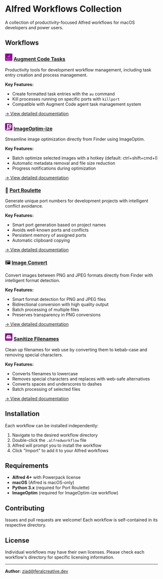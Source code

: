 # Alfred Workflows Collection

A collection of productivity-focused Alfred workflows for macOS developers and power users.

## Workflows

### <img src="./alfred-augment/icon.png" width="24" height="24" alt="Augment Code Tasks"> [Augment Code Tasks](./alfred-augment/)

Productivity tools for development workflow management, including task entry creation and process management.

**Key Features:**
- Create formatted task entries with the `au` command
- Kill processes running on specific ports with `killport`
- Compatible with Augment Code agent task management system

[→ View detailed documentation](./alfred-augment/README.md)

### <img src="./imageoptim-ize/images/icons/icon-imageoptim-ize.svg" width="24" height="24" alt="ImageOptim-ize"> [ImageOptim-ize](./imageoptim-ize/)

Streamline image optimization directly from Finder using ImageOptim.

**Key Features:**
- Batch optimize selected images with a hotkey (default: ctrl+shift+cmd+I)
- Automatic metadata removal and file size reduction
- Progress notifications during optimization

[→ View detailed documentation](./imageoptim-ize/README.md)

### 🎲 [Port Roulette](./port-roulette/)

Generate unique port numbers for development projects with intelligent conflict avoidance.

**Key Features:**
- Smart port generation based on project names
- Avoids well-known ports and conflicts
- Persistent memory of assigned ports
- Automatic clipboard copying

[→ View detailed documentation](./port-roulette/README.md)

### 🖼️ [Image Convert](./image-convert/)

Convert images between PNG and JPEG formats directly from Finder with intelligent format detection.

**Key Features:**
- Smart format detection for PNG and JPEG files
- Bidirectional conversion with high quality output
- Batch processing of multiple files
- Preserves transparency in PNG conversions

[→ View detailed documentation](./image-convert/README.md)

### <img src="./sanitize-filenames/images/icons/icon-sanitize-files.svg" width="24" height="24" alt="Sanitize Filenames"> [Sanitize Filenames](./sanitize-filenames/)

Clean up filenames for web use by converting them to kebab-case and removing special characters.

**Key Features:**
- Converts filenames to lowercase
- Removes special characters and replaces with web-safe alternatives
- Converts spaces and underscores to dashes
- Batch processing of selected files

[→ View detailed documentation](./sanitize-filenames/README.md)

## Installation

Each workflow can be installed independently:

1. Navigate to the desired workflow directory
2. Double-click the `.alfredworkflow` file
3. Alfred will prompt you to install the workflow
4. Click "Import" to add it to your Alfred workflows

## Requirements

- **Alfred 4+** with Powerpack license
- **macOS** (Alfred is macOS-only)
- **Python 3.x** (required for Port Roulette)
- **ImageOptim** (required for ImageOptim-ize workflow)

## Contributing

Issues and pull requests are welcome! Each workflow is self-contained in its respective directory.

## License

Individual workflows may have their own licenses. Please check each workflow's directory for specific licensing information.

---

**Author:** [ziad@feralcreative.dev](mailto:ziad@feralcreative.dev)
